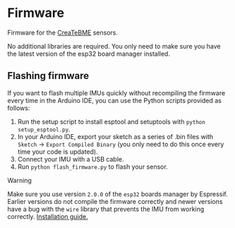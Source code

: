 # Firmware

Firmware for the [CreaTeBME](https://github.com/CreaTe-M8-BME/CreaTeBME) sensors.

No additional libraries are required. You only need to make sure you have the latest version of the esp32 board manager installed.

## Flashing firmware

If you want to flash multiple IMUs quickly without recompiling the firmware every time in the Arduino IDE, you can use the Python scripts provided as follows:

1. Run the setup script to install esptool and setuptools with `python setup_esptool.py`.
2. In your Arduino IDE, export your sketch as a series of .bin files with `Sketch` -> `Export Compiled Binary` (you only need to do this once every time your code is updated).
3. Connect your IMU with a USB cable.
4. Run `python flash_firmware.py` to flash your sensor.

> [!WARNING]
> Make sure you use version `2.0.0` of the `esp32` boards manager by Espressif. Earlier versions do not compile the firmware correctly and newer versions have a bug with the `wire` library that prevents the IMU from working correctly. [Installation guide.](https://docs.espressif.com/projects/arduino-esp32/en/latest/installing.html)
